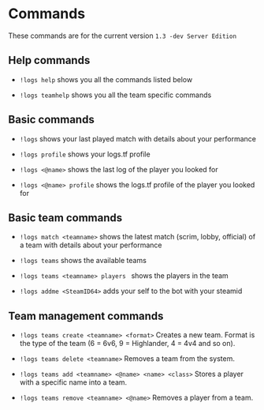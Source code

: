 # Commands
These commands are for the current version `1.3 -dev Server Edition`

## Help commands

- `!logs help` shows you all the commands listed below

- `!logs teamhelp` shows you all the team specific commands
 

## Basic commands

- `!logs` shows your last played match with details about your performance

- `!logs profile` shows your logs.tf profile

- `!logs <@name>` shows the last log of the player you looked for

- `!logs <@name> profile` shows the logs.tf profile of the player you looked for


## Basic team commands

- `!logs match <teamname>` shows the latest match (scrim, lobby, official) of a team with details about your performance

- `!logs teams` shows the available teams

- `!logs teams <teamname> players ` shows the players in the team

- `!logs addme <SteamID64>` adds your self to the bot with your steamid


## Team management commands

- `!logs teams create <teamname> <format>` Creates a new team. Format is the type of the team (6 = 6v6, 9 = Highlander, 4 = 4v4 and so on).

- `!logs teams delete <teamname>` Removes a team from the system.

- `!logs teams add <teamname> <@name> <name> <class>` Stores a player with a specific name into a team.

- `!logs teams remove <teamname> <@name>` Removes a player from a team.
